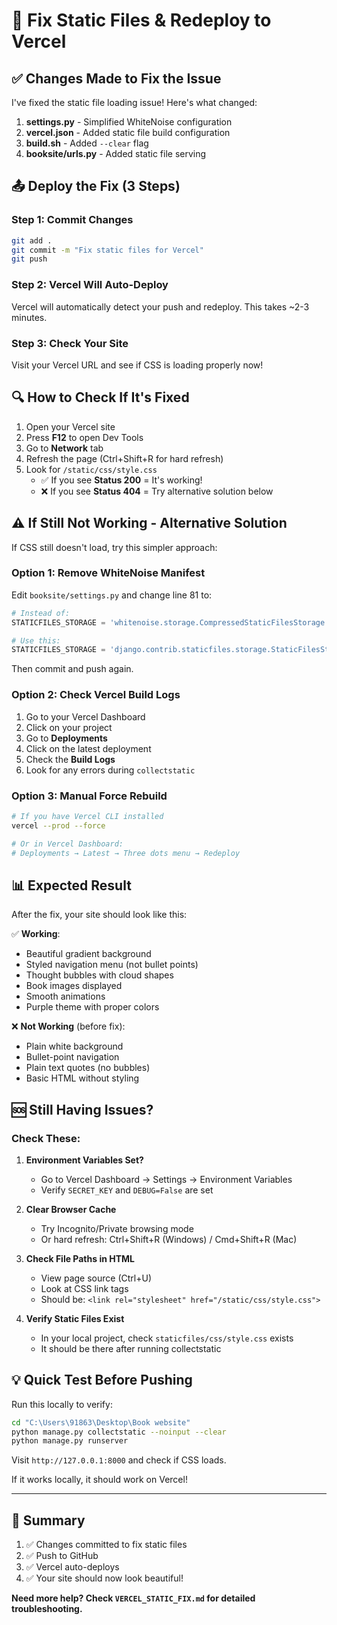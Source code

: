 # 🔧 Fix Static Files & Redeploy to Vercel

## ✅ Changes Made to Fix the Issue

I've fixed the static file loading issue! Here's what changed:

1. **settings.py** - Simplified WhiteNoise configuration
2. **vercel.json** - Added static file build configuration
3. **build.sh** - Added `--clear` flag
4. **booksite/urls.py** - Added static file serving

## 📤 Deploy the Fix (3 Steps)

### Step 1: Commit Changes
```bash
git add .
git commit -m "Fix static files for Vercel"
git push
```

### Step 2: Vercel Will Auto-Deploy
Vercel will automatically detect your push and redeploy. This takes ~2-3 minutes.

### Step 3: Check Your Site
Visit your Vercel URL and see if CSS is loading properly now!

## 🔍 How to Check If It's Fixed

1. Open your Vercel site
2. Press **F12** to open Dev Tools
3. Go to **Network** tab
4. Refresh the page (Ctrl+Shift+R for hard refresh)
5. Look for `/static/css/style.css`
   - ✅ If you see **Status 200** = It's working!
   - ❌ If you see **Status 404** = Try alternative solution below

## ⚠️ If Still Not Working - Alternative Solution

If CSS still doesn't load, try this simpler approach:

### Option 1: Remove WhiteNoise Manifest

Edit `booksite/settings.py` and change line 81 to:

```python
# Instead of:
STATICFILES_STORAGE = 'whitenoise.storage.CompressedStaticFilesStorage'

# Use this:
STATICFILES_STORAGE = 'django.contrib.staticfiles.storage.StaticFilesStorage'
```

Then commit and push again.

### Option 2: Check Vercel Build Logs

1. Go to your Vercel Dashboard
2. Click on your project
3. Go to **Deployments**
4. Click on the latest deployment
5. Check the **Build Logs**
6. Look for any errors during `collectstatic`

### Option 3: Manual Force Rebuild

```bash
# If you have Vercel CLI installed
vercel --prod --force

# Or in Vercel Dashboard:
# Deployments → Latest → Three dots menu → Redeploy
```

## 📊 Expected Result

After the fix, your site should look like this:

✅ **Working**:
- Beautiful gradient background
- Styled navigation menu (not bullet points)
- Thought bubbles with cloud shapes
- Book images displayed
- Smooth animations
- Purple theme with proper colors

❌ **Not Working** (before fix):
- Plain white background
- Bullet-point navigation
- Plain text quotes (no bubbles)
- Basic HTML without styling

## 🆘 Still Having Issues?

### Check These:

1. **Environment Variables Set?**
   - Go to Vercel Dashboard → Settings → Environment Variables
   - Verify `SECRET_KEY` and `DEBUG=False` are set

2. **Clear Browser Cache**
   - Try Incognito/Private browsing mode
   - Or hard refresh: Ctrl+Shift+R (Windows) / Cmd+Shift+R (Mac)

3. **Check File Paths in HTML**
   - View page source (Ctrl+U)
   - Look at CSS link tags
   - Should be: `<link rel="stylesheet" href="/static/css/style.css">`

4. **Verify Static Files Exist**
   - In your local project, check `staticfiles/css/style.css` exists
   - It should be there after running collectstatic

## 💡 Quick Test Before Pushing

Run this locally to verify:

```bash
cd "C:\Users\91863\Desktop\Book website"
python manage.py collectstatic --noinput --clear
python manage.py runserver
```

Visit `http://127.0.0.1:8000` and check if CSS loads.

If it works locally, it should work on Vercel!

---

## 🎯 Summary

1. ✅ Changes committed to fix static files
2. ✅ Push to GitHub
3. ✅ Vercel auto-deploys  
4. ✅ Your site should now look beautiful!

**Need more help? Check `VERCEL_STATIC_FIX.md` for detailed troubleshooting.**







